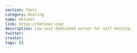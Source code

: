 ```yaml
---
section: Tools
category: Hosting
name: Hetzner
link: https://hetzner.com/
description: Low-cost dedicated server for self-hosting.
twitter:
creator:
tags: []
---
```

